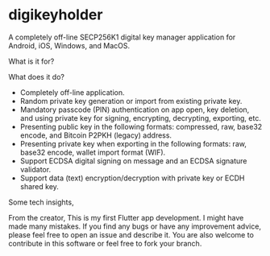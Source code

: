 # digikeyholder
A completely off-line SECP256K1 digital key manager application for Android, iOS, Windows, and MacOS.

What is it for?

What does it do?
- Completely off-line application.
- Random private key generation or import from existing private key.
- Mandatory passcode (PIN) authentication on app open, key deletion, and using private key for signing, encrypting, decrypting, exporting, etc.
- Presenting public key in the following formats: compressed, raw, base32 encode, and Bitcoin P2PKH (legacy) address.
- Presenting private key when exporting in the following formats: raw, base32 encode, wallet import format (WIF).
- Support ECDSA digital signing on message and an ECDSA signature validator.
- Support data (text) encryption/decryption with private key or ECDH shared key.

Some tech insights,


From the creator,
This is my first Flutter app development. I might have made many mistakes. If you find any bugs or have any improvement advice, please feel free to open an issue and describe it. You are also welcome to contribute in this software or feel free to fork your branch.
